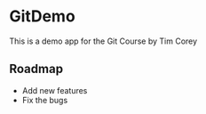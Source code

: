 # GitDemo
This is a demo app for the Git Course by Tim Corey

## Roadmap
* Add new features
* Fix the bugs
